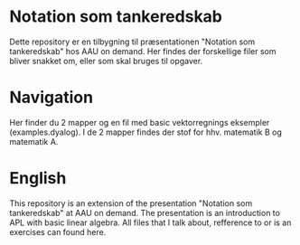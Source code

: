 # Notation som tankeredskab
Dette repository er en tilbygning til præsentationen "Notation som tankeredskab" hos AAU on demand. Her findes der forskellige filer som bliver snakket om, eller som skal bruges til opgaver.

# Navigation
Her finder du 2 mapper og en fil med basic vektorregnings eksempler (examples.dyalog). I de 2 mapper findes der stof for hhv. matematik B og matematik A.

# English
This repository is an extension of the presentation "Notation som tankeredskab" at AAU on demand. The presentation is an introduction to APL with basic linear algebra. All files that I talk about, refference to or is an exercises can found here.
